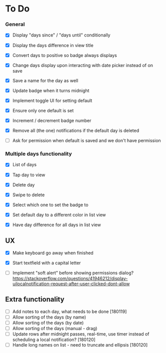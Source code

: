# To Do

### General
- [x] Display "days since" / "days until" conditionally
- [x] Display the days difference in view title
- [x] Convert days to positive so badge always displays
- [x] Change days display upon interacting with date picker instead of on save
- [x] Save a name for the day as well
- [x] Update badge when it turns midnight
- [x] Implement toggle UI for setting default
- [x] Ensure only one default is set
- [x] Increment / decrement badge number
- [x] Remove all (the one) notifications if the default day is deleted
- [ ] Ask for permission when default is saved and we don't have permission


### Multiple days functionality
- [x] List of days
- [x] Tap day to view
- [x] Delete day
- [x] Swipe to delete
- [x] Select which one to set the badge to
- [x] Set default day to a different color in list view
- [x] Have day difference for all days in list view


## UX
- [x] Make keyboard go away when finished
- [x] Start textfield with a capital letter
- [ ] Implement "soft alert" before showing permissions dialog?
https://stackoverflow.com/questions/41946212/display-uilocalnotification-request-after-user-clicked-dont-allow


## Extra functionality
- [ ] Add notes to each day, what needs to be done [180119]
- [ ] Allow sorting of the days (by name)
- [ ] Allow sorting of the days (by date)
- [ ] Allow sorting of the days (manual - drag)
- [ ] Update rows after midnight passes, real-time, use timer instead of
  scheduling a local notification? [180120]
- [ ] Handle long names on list - need to truncate and ellipsis [180120]
